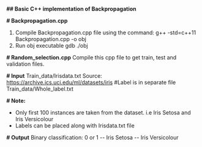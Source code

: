 **## Basic C++ implementation of Backpropagation**

**# Backpropagation.cpp** 
1. Compile Backpropagation.cpp file using the command:
        g++ -std=c++11 Backpropagation.cpp -o obj
2. Run obj executable
        gdb ./obj
    
**# Random_selection.cpp**
  Compile this cpp file to get train, test and validation files.
  
**# Input**
Train_data/Irisdata.txt 
Source: https://archive.ics.uci.edu/ml/datasets/iris
#Label is in separate file 
Train_data/Whole_label.txt

**# Note:** 
- Only first 100 instances are taken from the dataset. i.e Iris Setosa and Iris Versicolour
- Labels can be placed along with Irisdata.txt file

**# Output**
Binary classification: 0 or 1 
-- Iris Setosa
-- Iris Versicolour
